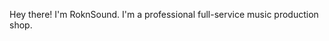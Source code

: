 Hey there! I'm RoknSound. I'm a professional full-service music production shop. 

<!---
roknsound/roknsound is a ✨ special ✨ repository because its `README.md` (this file) appears on your GitHub profile.
You can click the Preview link to take a look at your changes.
--->
